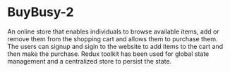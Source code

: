 # BuyBusy-2
An online store that enables individuals to browse available items, add or remove them from the shopping cart and allows them to purchase them. The users can signup and sigin to the website to add items to the cart and then make the purchase. Redux toolkit has been used for global state management and a centralized store to persist the state.
